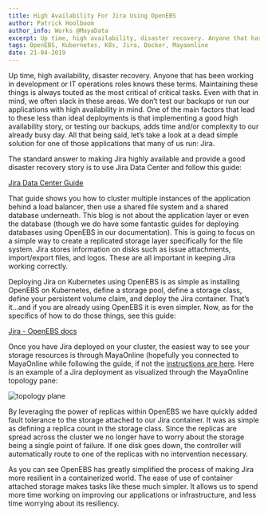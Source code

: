 ```yaml
---
title: High Availability For Jira Using OpenEBS
author: Patrick Hoolboom
author_info: Works @MayaData
excerpt: Up time, high availability, disaster recovery. Anyone that has been working in development or IT operations roles knows these terms. Maintaining these things is always touted as the most critical of critical tasks.
tags: OpenEBS, Kubernetes, K8s, Jira, Docker, Mayaonline
date: 21-04-2019
---
```


Up time, high availability, disaster recovery. Anyone that has been working in development or IT operations roles knows these terms. Maintaining these things is always touted as the most critical of critical tasks. Even with that in mind, we often slack in these areas. We don’t test our backups or run our applications with high availability in mind. One of the main factors that lead to these less than ideal deployments is that implementing a good high availability story, or testing our backups, adds time and/or complexity to our already busy day. All that being said, let’s take a look at a dead simple solution for one of those applications that many of us run: Jira.

The standard answer to making Jira highly available and provide a good disaster recovery story is to use Jira Data Center and follow this guide:

[Jira Data Center Guide](https://confluence.atlassian.com/enterprise/jira-data-center-472219731.html)

That guide shows you how to cluster multiple instances of the application behind a load balancer, then use a shared file system and a shared database underneath. This blog is not about the application layer or even the database (though we do have some fantastic guides for deploying databases using OpenEBS in our documentation). This is going to focus on a simple way to create a replicated storage layer specifically for the file system. Jira stores information on disks such as issue attachments, import/export files, and logos. These are all important in keeping Jira working correctly.

Deploying Jira on Kubernetes using OpenEBS is as simple as installing OpenEBS on Kubernetes, define a storage pool, define a storage class, define your persistent volume claim, and deploy the Jira container. That’s it…and if you are already using OpenEBS it is even simpler. Now, as for the specifics of how to do those things, see this guide:

[Jira - OpenEBS docs](https://docs.openebs.io/docs/next/jira.html?__hstc=216392137.fb75a0ac1e54cb037dfbafd0edf1ad3f.1579868085240.1579868085240.1579868085240.1&amp;__hssc=216392137.1.1579868085240&amp;__hsfp=3765904294)

Once you have Jira deployed on your cluster, the easiest way to see your storage resources is through MayaOnline (hopefully you connected to MayaOnline while following the guide, if not the [instructions are here](https://docs.openebs.io/docs/next/mayaonline.html?__hstc=216392137.fb75a0ac1e54cb037dfbafd0edf1ad3f.1579868085240.1579868085240.1579868085240.1&amp;__hssc=216392137.1.1579868085240&amp;__hsfp=3765904294). Here is an example of a Jira deployment as visualized through the MayaOnline topology pane:

![topology plane](/images/blog/2019/04/topology-plane.png)

By leveraging the power of replicas within OpenEBS we have quickly added fault tolerance to the storage attached to our Jira container. It was as simple as defining a replica count in the storage class. Since the replicas are spread across the cluster we no longer have to worry about the storage being a single point of failure. If one disk goes down, the controller will automatically route to one of the replicas with no intervention necessary.

As you can see OpenEBS has greatly simplified the process of making Jira more resilient in a containerized world. The ease of use of container attached storage makes tasks like these much simpler. It allows us to spend more time working on improving our applications or infrastructure, and less time worrying about its resiliency.
